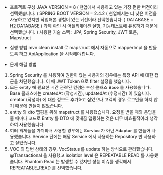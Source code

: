  * 프로젝트 구성
JAVA VERSION = 8 ( 현업에서 사용하고 있는 가장 편한 버전이라 선택했습니다. )
SPRING BOOT VERSION = 2.4.2 ( 현업에서는 더 낮은 버전을 사용하고 있지만 작업해본 경험이 있는 버전이라 선택했습니다. )
DATABASE = H2 DATABASE ( 과제 확인 시 어플리케이션 실행, 기능테스트에 유용하기 때문에 선택했습니다. )
사용한 기술 스택 : JPA, Spring Security, JWT 토큰, Mapstruct

 * 실행 방법
mvn clean install 로 mapstruct 에서 자동으로 mapperImpl 을 만들도록 하고 ApiApplication 을 시작해야 합니다.

 * 문제 해결 방법
1. Spring Security 를 사용하여 권한이 없는 사용자의 경우에는 특정 API 에 대한 접근을 차단했습니다. 이 때 JWT Token 으로 filter 설정을 했습니다.
2. 모든 entity 에 필요한 시간 관련된 컬럼은 추상 클래스 Base 를 사용했습니다. Base 클래스에는 createdAt (작성시간), updatedAt (수정시간) 이 있습니다.
   creator (작성자) 에 대한 정보도 추가하고 싶었으나 고객의 경우 로그인을 하지 않기 때문에 만들지 않았습니다.
3. entity 와 dto 맵핑을 위해 mapstruct 를 사용했습니다. 요청을 받을 때와 응답을 줄 때마다 코드로 Entity 를 DTO 에 맞게끔 맵핑하는 것은 너무 비효율적이라 생각하여 사용했습니다.
4. 여러 객체들을 가져와서 사용할 경우에는 Service 가 아닌 Adapter 를 만들어 사용했습니다. Service 단에는 해당 Service 에서 사용하는 Repository 만 사용하고 싶었습니다.
5. VOC 의 답변 상태의 경우, VocStatus 를 update 하는 방식으로 관리했습니다. @Transactional 을 사용했고 isolation level 은 REPEATABLE READ 를 사용했습니다.
   Phantom Read 는 발생할 수 있지만 성능 이슈를 생각해서 REPEATABLE_READ 를 선택했습니다.